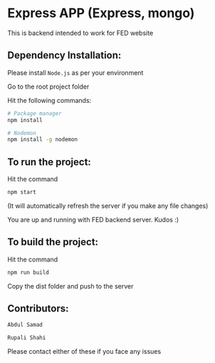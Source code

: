 # Express APP (Express, mongo)
This is backend intended to work for FED website

## Dependency Installation: 

Please install `Node.js` as per your environment

Go to the root project folder 

Hit the following commands:
 
```sh
# Package manager
npm install

# Nodemon
npm install -g nodemon
```

## To run the project:

Hit the command 
```sh
npm start
``` 

(It will automatically refresh the server if you make any file changes)

You are up and running with FED backend server. Kudos :) 

## To build the project:

Hit the command 
```sh
npm run build
``` 
Copy the dist folder and push to the server

## Contributors:
```html
Abdul Samad

Rupali Shahi
```


Please contact either of these if you face any issues
  
